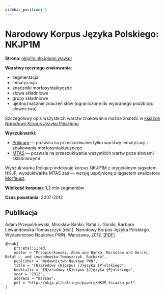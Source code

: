 ```yaml
---
sidebar_position: 1
---
```


# Narodowy Korpus Języka Polskiego: NKJP1M


__Strona__: [nkjp1m.nlp.ipipan.waw.pl](http://nkjp1m.nlp.ipipan.waw.pl)

__Warstwy ręcznego znakowania__:
* segmentacja
* lematyzacja
* znaczniki morfosyntaktyczne
* słowa składniowe
* grupy składniowe
* ujednoznacznie znaczeń słów (ograniczone do wybranego podzbioru słownictwa)

Szczegółowy opis wszystkich warstw znakowania można znaleźć w [książce *Narodowy Korpus Języka Polskiego*](#Publikacja).

__Wyszukiwarki__:
* [Poliqarp](http://nkjp.pl/poliqarp/nkjp1M/) — pozwala na przeszukiwanie tylko warstwy lematyzacji i znakowania morfosyntaktycznego
* [MTAS](http://nkjp1m.nlp.ipipan.waw.pl) — pozwala na przeszukiwanie wszystkich wartw poza słowami składniowymi

Wyszukiwarka Poliqarp indeksuje korpus NKJP1M z oryginalnym tagsetem NKJP, wyszukiwarka MTAS zaś — wersję uspójnioną z tagsetem analizatora [Morfeusz](https://morfeusz.sgjp.pl/).

__Wielkość korpusu__: 1,2 mln segmentów

__Czas powstania__: 2007-2012

## Publikacja 
Adam Przepiórkowski, Mirosław Bańko, Rafał L. Górski, Barbara Lewandowska-Tomaszczyk (red.). Narodowy Korpus Języka Polskiego. Wydawnictwo Naukowe PWN, Warszawa, 2012. [\[PDF\]](http://nkjp.pl/settings/papers/NKJP_ksiazka.pdf)

```
@book{
    prz:etal:11:ed,
    editor = "Przepiórkowski, Adam and Bańko, Mirosław and Górski, Rafał L. and Lewandowska-Tomaszczyk, Barbara",
    publisher = "Wydawnictwo Naukowe PWN",
    title = "{N}arodowy {K}orpus {J}ęzyka {P}olskiego",
    booktitle = "{N}arodowy {K}orpus {J}ęzyka {P}olskiego",
    year = "2012",
    address = "Warsaw",
    pdf = "http://nkjp.pl/settings/papers/NKJP_ksiazka.pdf"
}
```
